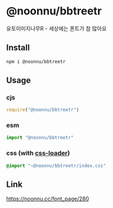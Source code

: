 # @noonnu/bbtreetr
유토이미지나무R - 세상에는 폰트가 참 많아요

## Install
```sh
npm i @noonnu/bbtreetr
```
## Usage
### cjs
```js
require("@noonnu/bbtreetr")
```
### esm
```js
import "@noonnu/bbtreetr"
```
### css (with [css-loader](https://github.com/webpack-contrib/css-loader))
```css
@import "~@noonnu/bbtreetr/index.css"
```

## Link
https://noonnu.cc/font_page/280